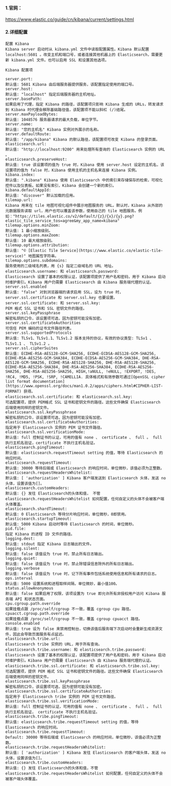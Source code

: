 #### 1.官网：

https://www.elastic.co/guide/cn/kibana/current/settings.html

#### 2.详细配置

    配置 Kibana
    Kibana server 启动时从 kibana.yml 文件中读取配置属性。Kibana 默认配置 localhost:5601 。改变主机和端口号，或者连接其他机器上的 Elasticsearch，需要更新 kibana.yml 文件。也可以启用 SSL 和设置其他选项。

    Kibana 配置项

    server.port:
    默认值: 5601 Kibana 由后端服务器提供服务，该配置指定使用的端口号。
    server.host:
    默认值: "localhost" 指定后端服务器的主机地址。
    server.basePath:
    如果启用了代理，指定 Kibana 的路径，该配置项只影响 Kibana 生成的 URLs，转发请求到 Kibana 时代理会移除基础路径值，该配置项不能以斜杠 (/)结尾。
    server.maxPayloadBytes:
    默认值: 1048576 服务器请求的最大负载，单位字节。
    server.name:
    默认值: "您的主机名" Kibana 实例对外展示的名称。
    server.defaultRoute:
    默认值: "/app/kibana" Kibana 的默认路径，该配置项可改变 Kibana 的登录页面。
    elasticsearch.url:
    默认值: "http://localhost:9200" 用来处理所有查询的 Elasticsearch 实例的 URL 。
    elasticsearch.preserveHost:
    默认值: true 该设置项的值为 true 时，Kibana 使用 server.host 设定的主机名，该设置项的值为 false 时，Kibana 使用主机的主机名来连接 Kibana 实例。
    kibana.index:
    默认值: ".kibana" Kibana 使用 Elasticsearch 中的索引来存储保存的检索，可视化控件以及仪表板。如果没有索引，Kibana 会创建一个新的索引。
    kibana.defaultAppId:
    默认值: "discover" 默认加载的应用。
    tilemap.url:
    Kibana 用来在 tile 地图可视化组件中展示地图服务的 URL。默认时，Kibana 从外部的元数据服务读取 url，用户也可以覆盖该参数，使用自己的 tile 地图服务。例如："https://tiles.elastic.co/v2/default/{z}/{x}/{y}.png?elastic_tile_service_tos=agree&my_app_name=kibana"
    tilemap.options.minZoom:
    默认值: 1 最小缩放级别。
    tilemap.options.maxZoom:
    默认值: 10 最大缩放级别。
    tilemap.options.attribution:
    默认值: "© [Elastic Tile Service](https://www.elastic.co/elastic-tile-service)" 地图属性字符串。
    tilemap.options.subdomains:
    服务使用的二级域名列表，用 {s} 指定二级域名的 URL 地址。
    elasticsearch.username: 和 elasticsearch.password:
    Elasticsearch 设置了基本的权限认证，该配置项提供了用户名和密码，用于 Kibana 启动时维护索引。Kibana 用户仍需要 Elasticsearch 由 Kibana 服务端代理的认证。
    server.ssl.enabled
    默认值: "false" 对到浏览器端的请求启用 SSL，设为 true 时， server.ssl.certificate 和 server.ssl.key 也要设置。
    server.ssl.certificate: 和 server.ssl.key:
    PEM 格式 SSL 证书和 SSL 密钥文件的路径。
    server.ssl.keyPassphrase
    解密私钥的口令，该设置项可选，因为密钥可能没有加密。
    server.ssl.certificateAuthorities
    可信任 PEM 编码的证书文件路径列表。
    server.ssl.supportedProtocols
    默认值: TLSv1、TLSv1.1、TLSv1.2 版本支持的协议，有效的协议类型: TLSv1 、 TLSv1.1 、 TLSv1.2 。
    server.ssl.cipherSuites
    默认值: ECDHE-RSA-AES128-GCM-SHA256, ECDHE-ECDSA-AES128-GCM-SHA256, ECDHE-RSA-AES256-GCM-SHA384, ECDHE-ECDSA-AES256-GCM-SHA384, DHE-RSA-AES128-GCM-SHA256, ECDHE-RSA-AES128-SHA256, DHE-RSA-AES128-SHA256, ECDHE-RSA-AES256-SHA384, DHE-RSA-AES256-SHA384, ECDHE-RSA-AES256-SHA256, DHE-RSA-AES256-SHA256, HIGH,!aNULL, !eNULL, !EXPORT, !DES, !RC4, !MD5, !PSK, !SRP, !CAMELLIA. 具体格式和有效参数可通过[OpenSSL cipher list format documentation](https://www.openssl.org/docs/man1.0.2/apps/ciphers.html#CIPHER-LIST-FORMAT) 获得。
    elasticsearch.ssl.certificate: 和 elasticsearch.ssl.key:
    可选配置项，提供 PEM格式 SSL 证书和密钥文件的路径。这些文件确保 Elasticsearch 后端使用同样的密钥文件。
    elasticsearch.ssl.keyPassphrase
    解密私钥的口令，该设置项可选，因为密钥可能没有加密。
    elasticsearch.ssl.certificateAuthorities:
    指定用于 Elasticsearch 实例的 PEM 证书文件路径。
    elasticsearch.ssl.verificationMode:
    默认值: full 控制证书的认证，可用的值有 none 、 certificate 、 full 。 full 执行主机名验证，certificate 不执行主机名验证。
    elasticsearch.pingTimeout:
    默认值: elasticsearch.requestTimeout setting 的值，等待 Elasticsearch 的响应时间。
    elasticsearch.requestTimeout:
    默认值: 30000 等待后端或 Elasticsearch 的响应时间，单位微秒，该值必须为正整数。
    elasticsearch.requestHeadersWhitelist:
    默认值: [ 'authorization' ] Kibana 客户端发送到 Elasticsearch 头体，发送 no 头体，设置该值为[]。
    elasticsearch.customHeaders:
    默认值: {} 发往 Elasticsearch的头体和值， 不管 elasticsearch.requestHeadersWhitelist 如何配置，任何自定义的头体不会被客户端头体覆盖。
    elasticsearch.shardTimeout:
    默认值: 0 Elasticsearch 等待分片响应时间，单位微秒，0即禁用。
    elasticsearch.startupTimeout:
    默认值: 5000 Kibana 启动时等待 Elasticsearch 的时间，单位微秒。
    pid.file:
    指定 Kibana 的进程 ID 文件的路径。
    logging.dest:
    默认值: stdout 指定 Kibana 日志输出的文件。
    logging.silent:
    默认值: false 该值设为 true 时，禁止所有日志输出。
    logging.quiet:
    默认值: false 该值设为 true 时，禁止除错误信息除外的所有日志输出。
    logging.verbose
    默认值: false 该值设为 true 时，记下所有事件包括系统使用信息和所有请求的日志。
    ops.interval
    默认值: 5000 设置系统和进程取样间隔，单位微妙，最小值100。
    status.allowAnonymous
    默认值: false 如果启用了权限，该项设置为 true 即允许所有非授权用户访问 Kibana 服务端 API 和状态页面。
    cpu.cgroup.path.override
    如果挂载点跟 /proc/self/cgroup 不一致，覆盖 cgroup cpu 路径。
    cpuacct.cgroup.path.override
    如果挂载点跟 /proc/self/cgroup 不一致，覆盖 cgroup cpuacct 路径。
    console.enabled
    默认值: true 设为 false 来禁用控制台，切换该值后服务端下次启动时会重新生成资源文件，因此会导致页面服务有点延迟。
    elasticsearch.tribe.url:
    Elasticsearch tribe 实例的 URL，用于所有查询。
    elasticsearch.tribe.username: 和 elasticsearch.tribe.password:
    Elasticsearch 设置了基本的权限认证，该配置项提供了用户名和密码，用于 Kibana 启动时维护索引。Kibana 用户仍需要 Elasticsearch 由 Kibana 服务端代理的认证。
    elasticsearch.tribe.ssl.certificate: 和 elasticsearch.tribe.ssl.key:
    可选配置项，提供 PEM 格式 SSL 证书和密钥文件的路径。这些文件确保 Elasticsearch 后端使用同样的密钥文件。
    elasticsearch.tribe.ssl.keyPassphrase
    解密私钥的口令，该设置项可选，因为密钥可能没有加密。
    elasticsearch.tribe.ssl.certificateAuthorities:
    指定用于 Elasticsearch tribe 实例的 PEM 证书文件路径。
    elasticsearch.tribe.ssl.verificationMode:
    默认值: full 控制证书的认证，可用的值有 none 、 certificate 、 full 。 full 执行主机名验证， certificate 不执行主机名验证。
    elasticsearch.tribe.pingTimeout:
    默认值: elasticsearch.tribe.requestTimeout setting 的值，等待 Elasticsearch 的响应时间。
    elasticsearch.tribe.requestTimeout:
    Default: 30000 等待后端或 Elasticsearch 的响应时间，单位微秒，该值必须为正整数。
    elasticsearch.tribe.requestHeadersWhitelist:
    默认值: [ 'authorization' ] Kibana 发往 Elasticsearch 的客户端头体，发送 no 头体，设置该值为[]。
    elasticsearch.tribe.customHeaders:
    默认值: {} 发往 Elasticsearch的头体和值，不管 elasticsearch.tribe.requestHeadersWhitelist 如何配置，任何自定义的头体不会被客户端头体覆盖。
